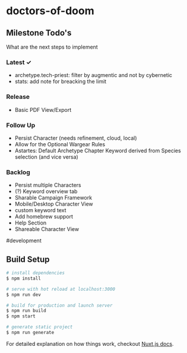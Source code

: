 # doctors-of-doom

## Milestone Todo's

What are the next steps to implement

### Latest ✓
* archetype.tech-priest: filter by augmentic and not by cybernetic
* stats: add note for breacking the limit

### Release
* Basic PDF View/Export

### Follow Up
* Persist Character (needs refinement, cloud, local)
* Allow for the Optional Wargear Rules
* Astartes: Default Archetype Chapter Keyword derived from Species selection (and vice versa)

### Backlog
* Persist multiple Characters
* (?) Keyword overview tab
* Sharable Campaign Framework
* Mobile/Desktop Character View
* custom keyword text
* Add homebrew support
* Help Section
* Shareable Character View

#development

## Build Setup

``` bash
# install dependencies
$ npm install

# serve with hot reload at localhost:3000
$ npm run dev

# build for production and launch server
$ npm run build
$ npm start

# generate static project
$ npm run generate
```

For detailed explanation on how things work, checkout [Nuxt.js docs](https://nuxtjs.org).
